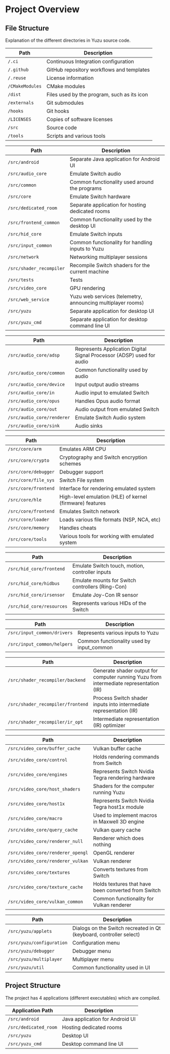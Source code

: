 # Project Overview

## File Structure

Explanation of the different directories in Yuzu source code.

| Path | Description |
| - | - |
| `/.ci`          | Continuous Integration configuration |
| `/.github`      | GitHub repository workflows and templates |
| `/.reuse`       | License information |
| `/CMakeModules` | CMake modules |
| `/dist`         | Files used by the program, such as its icon |
| `/externals`    | Git submodules |
| `/hooks`        | Git hooks |
| `/LICENSES`     | Copies of software licenses |
| `/src`          | Source code |
| `/tools`        | Scripts and various tools |

| Path | Description |
| - | - |
| `/src/android`           | Separate Java application for Android UI |
| `/src/audio_core`        | Emulate Switch audio |
| `/src/common`            | Common functionality used around the programs |
| `/src/core`              | Emulate Switch hardware |
| `/src/dedicated_room`    | Separate application for hosting dedicated rooms |
| `/src/frontend_common`   | Common functionality used by the desktop UI |
| `/src/hid_core`          | Emulate Switch inputs |
| `/src/input_common`      | Common functionality for handling inputs to Yuzu |
| `/src/network`           | Networking multiplayer sessions |
| `/src/shader_recompiler` | Recompile Switch shaders for the current machine |
| `/src/tests`             | Tests |
| `/src/video_core`        | GPU rendering |
| `/src/web_service`       | Yuzu web services (telemetry, announcing multiplayer rooms) |
| `/src/yuzu`              | Separate application for desktop UI |
| `/src/yuzu_cmd`          | Separate application for desktop command line UI |

| Path | Description |
| - | - |
| `/src/audio_core/adsp`     | Represents Application Digital Signal Processor (ADSP) used for audio |
| `/src/audio_core/common`   | Common functionality used by audio |
| `/src/audio_core/device`   | Input output audio streams |
| `/src/audio_core/in`       | Audio input to emulated Switch |
| `/src/audio_core/opus`     | Handles Opus audio format |
| `/src/audio_core/out`      | Audio output from emulated Switch |
| `/src/audio_core/renderer` | Emulate Switch Audio system |
| `/src/audio_core/sink`     | Audio sinks |

| Path | Description |
| - | - |
| `/src/core/arm`      | Emulates ARM CPU |
| `/src/core/crypto`   | Cryptography and Switch encryption schemes |
| `/src/core/debugger` | Debugger support |
| `/src/core/file_sys` | Switch File system |
| `/src/core/frontend` | Interface for rendering emulated system |
| `/src/core/hle`      | High-level emulation (HLE) of kernel (firmware) features |
| `/src/core/frontend` | Emulates Switch network |
| `/src/core/loader`   | Loads various file formats (NSP, NCA, etc) |
| `/src/core/memory`   | Handles cheats |
| `/src/core/tools`    | Various tools for working with emulated system |

| Path | Description |
| - | - |
| `/src/hid_core/frontend`  | Emulate Switch touch, motion, controller inputs |
| `/src/hid_core/hidbus`    | Emulate mounts for Switch controllers (Ring-Con) |
| `/src/hid_core/irsensor`  | Emulate Joy-Con IR sensor |
| `/src/hid_core/resources` | Represents various HIDs of the Switch |

| Path | Description |
| - | - |
| `/src/input_common/drivers` | Represents various inputs to Yuzu |
| `/src/input_common/helpers` | Common functionality used by input_common |

| Path | Description |
| - | - |
| `/src/shader_recompiler/backend`  | Generate shader output for computer running Yuzu from intermediate representation (IR) |
| `/src/shader_recompiler/frontend` | Process Switch shader inputs into intermediate representation (IR) |
| `/src/shader_recompiler/ir_opt`   | Intermediate representation (IR) optimizer |

| Path | Description |
| - | - |
| `/src/video_core/buffer_cache`    | Vulkan buffer cache |
| `/src/video_core/control`         | Holds rendering commands from Switch |
| `/src/video_core/engines`         | Represents Switch Nvidia Tegra rendering hardware |
| `/src/video_core/host_shaders`    | Shaders for the computer running Yuzu |
| `/src/video_core/host1x`          | Represents Switch Nvidia Tegra host1x module |
| `/src/video_core/macro`           | Used to implement macros in Maxwell 3D engine |
| `/src/video_core/query_cache`     | Vulkan query cache |
| `/src/video_core/renderer_null`   | Renderer which does nothing |
| `/src/video_core/renderer_opengl` | OpenGL renderer |
| `/src/video_core/renderer_vulkan` | Vulkan renderer |
| `/src/video_core/textures`        | Converts textures from Switch |
| `/src/video_core/texture_cache`   | Holds textures that have been converted from Switch |
| `/src/video_core/vulkan_common`   | Common functionality for Vulkan renderer |

| Path | Description |
| - | - |
| `/src/yuzu/applets`       | Dialogs on the Switch recreated in Qt (keyboard, controller select) |
| `/src/yuzu/configuration` | Configuration menu |
| `/src/yuzu/debugger`      | Debugger menu |
| `/src/yuzu/multiplayer`   | Multiplayer menu |
| `/src/yuzu/util`          | Common functionality used in UI |

## Project Structure

The project has 4 applications (different executables) which are compiled.

| Application Path | Description |
| - | - |
| `/src/android`        | Java application for Android UI |
| `/src/dedicated_room` | Hosting dedicated rooms |
| `/src/yuzu`           | Desktop UI |
| `/src/yuzu_cmd`       | Desktop command line UI |